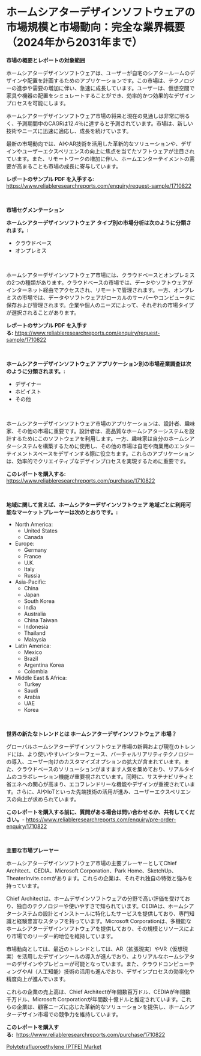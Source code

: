 <p><h1>ホームシアターデザインソフトウェアの市場規模と市場動向：完全な業界概要（2024年から2031年まで）</h1></p><p><strong>市場の概要とレポートの対象範囲</strong></p>
<p><p>ホームシアターデザインソフトウェアは、ユーザーが自宅のシアタールームのデザインや配置を計画するためのアプリケーションです。この市場は、テクノロジーの進歩や需要の増加に伴い、急速に成長しています。ユーザーは、仮想空間で家具や機器の配置をシミュレートすることができ、効率的かつ効果的なデザインプロセスを可能にします。</p><p>ホームシアターデザインソフトウェア市場の将来と現在の見通しは非常に明るく、予測期間中のCAGRは12.4％に達すると予測されています。市場は、新しい技術やニーズに迅速に適応し、成長を続けています。</p><p>最新の市場動向では、AIやAR技術を活用した革新的なソリューションや、デザインやユーザーエクスペリエンスの向上に焦点を当てたソフトウェアが注目されています。また、リモートワークの増加に伴い、ホームエンターテイメントの需要が高まることも市場の成長に寄与しています。</p></p>
<p><strong>レポートのサンプル PDF を入手する:</strong> <a href="https://www.reliableresearchreports.com/enquiry/request-sample/1710822">https://www.reliableresearchreports.com/enquiry/request-sample/1710822</a></p>
<p>&nbsp;</p>
<p><strong>市場セグメンテーション</strong></p>
<p><strong>ホームシアターデザインソフトウェア タイプ別の市場分析は次のように分類されます。:</strong></p>
<p><ul><li>クラウドベース</li><li>オンプレミス</li></ul></p>
<p>&nbsp;</p>
<p><p>ホームシアターデザインソフトウェア市場には、クラウドベースとオンプレミスの2つの種類があります。クラウドベースの市場では、データやソフトウェアがインターネット経由でアクセスされ、リモートで管理されます。一方、オンプレミスの市場では、データやソフトウェアがローカルのサーバーやコンピュータに保存および管理されます。企業や個人のニーズによって、それぞれの市場タイプが選択されることがあります。</p></p>
<p><strong>レポートのサンプル PDF を入手する:</strong>&nbsp;<a href="https://www.reliableresearchreports.com/enquiry/request-sample/1710822">https://www.reliableresearchreports.com/enquiry/request-sample/1710822</a></p>
<p>&nbsp;</p>
<p><strong> ホームシアターデザインソフトウェア アプリケーション別の市場産業調査は次のように分類されます。:</strong></p>
<p><ul><li>デザイナー</li><li>ホビイスト</li><li>その他</li></ul></p>
<p>&nbsp;</p>
<p><p>ホームシアターデザインソフトウェア市場のアプリケーションは、設計者、趣味家、その他の市場に重要です。設計者は、高品質なホームシアターシステムを設計するためにこのソフトウェアを利用します。一方、趣味家は自分のホームシアターシステムを構築するために使用し、その他の市場は自宅や商業用のエンターテイメントスペースをデザインする際に役立ちます。これらのアプリケーションは、効率的でクリエイティブなデザインプロセスを実現するために重要です。</p></p>
<p><strong>このレポートを購入する:</strong>&nbsp; <a href="https://www.reliableresearchreports.com/purchase/1710822">https://www.reliableresearchreports.com/purchase/1710822</a></p>
<p>&nbsp;</p>
<p><strong>地域に関して言えば、ホームシアターデザインソフトウェア 地域ごとに利用可能なマーケットプレーヤーは次のとおりです。:</strong></p>
<p><ul>
    <li>
        North America:
        <ul>
            <li>United States</li>
            <li>Canada</li>
        </ul>
    </li>
    <li>
        Europe:
        <ul>
            <li>Germany</li>
            <li>France</li>
            <li>U.K.</li>
            <li>Italy</li>
            <li>Russia</li>
        </ul>
    </li>
    <li>
        Asia-Pacific:
        <ul>
            <li>China</li>
            <li>Japan</li>
            <li>South Korea</li>
            <li>India</li>
            <li>Australia</li>
            <li>China Taiwan</li>
            <li>Indonesia</li>
            <li>Thailand</li>
            <li>Malaysia</li>
        </ul>
    </li>
    <li>
        Latin America:
        <ul>
            <li>Mexico</li>
            <li>Brazil</li>
            <li>Argentina Korea</li>
            <li>Colombia</li>
        </ul>
    </li>
    <li>
        Middle East & Africa:
        <ul>
            <li>Turkey</li>
            <li>Saudi</li>
            <li>Arabia</li>
            <li>UAE</li>
            <li>Korea</li>
        </ul>
    </li>
    </ul></p>
<p>&nbsp;</p>
<p><strong>世界の新たなトレンドとは ホームシアターデザインソフトウェア 市場？</strong></p>
<p><p>グローバルホームシアターデザインソフトウェア市場の新興および現在のトレンドには、より使いやすいインターフェース、バーチャルリアリティテクノロジーの導入、ユーザー向けのカスタマイズオプションの拡大が含まれています。また、クラウドベースのソリューションがますます人気を集めており、リアルタイムのコラボレーション機能が重要視されています。同時に、サステナビリティと省エネへの関心が高まり、エコフレンドリーな機能やデザインが重視されています。さらに、AIやIoTといった先端技術の活用が進み、ユーザーエクスペリエンスの向上が求められています。</p></p>
<p><strong>このレポートを購入する前に、質問がある場合は問い合わせるか、共有してください。</strong>- <a href="https://www.reliableresearchreports.com/enquiry/pre-order-enquiry/1710822">https://www.reliableresearchreports.com/enquiry/pre-order-enquiry/1710822</a></p>
<p>&nbsp;</p>
<p><strong>主要な市場プレーヤー</strong></p>
<p><p>ホームシアターデザインソフトウェア市場の主要プレーヤーとしてChief Architect、CEDIA、Microsoft Corporation、Park Home、SketchUp、TheaterInvite.comがあります。これらの企業は、それぞれ独自の特徴と強みを持っています。</p><p>Chief Architectは、ホームデザインソフトウェアの分野で高い評価を受けており、独自のテクノロジーや使いやすさで知られています。CEDIAは、ホームシアターシステムの設計とインストールに特化したサービスを提供しており、専門知識と経験豊富なスタッフを持っています。Microsoft Corporationは、多機能なホームシアターデザインソフトウェアを提供しており、その規模とリソースにより市場でのリーダー的地位を維持しています。</p><p>市場動向としては、最近のトレンドとしては、AR（拡張現実）やVR（仮想現実）を活用したデザインツールの導入が進んでおり、よりリアルなホームシアターのデザインやプレビューが可能となっています。また、クラウドコンピューティングやAI（人工知能）技術の活用も進んでおり、デザインプロセスの効率化や精度向上が進んでいます。</p><p>これらの企業の売上高は、Chief Architectが年間数百万ドル、CEDIAが年間数千万ドル、Microsoft Corporationが年間数十億ドルと推定されています。これらの企業は、顧客ニーズに応じた革新的なソリューションを提供し、ホームシアターデザイン市場での競争力を維持しています。</p></p>
<p><strong>このレポートを購入する:</strong>&nbsp;&nbsp;<a href="https://www.reliableresearchreports.com/purchase/1710822">https://www.reliableresearchreports.com/purchase/1710822</a></p>
<p><p><a href="https://github.com/Glendatilghmankmgz0rbhwpy/Market-Research-Report-List-1/blob/main/polytetrafluoroethylene-ptfe-market.md">Polytetrafluoroethylene (PTFE) Market</a></p></p>